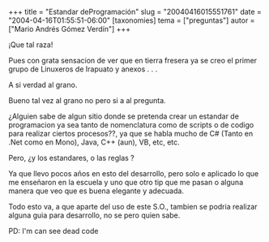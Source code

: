 +++
title = "Estandar deProgramación"
slug = "20040416015551761"
date = "2004-04-16T01:55:51-06:00"
[taxonomies]
tema = ["preguntas"]
autor = ["Mario Andrés Gómez Verdín"]
+++

¡Que tal raza!

Pues con grata sensacion de ver que en tierra fresera ya se creo el
primer grupo de Linuxeros de Irapuato y anexos . . .

A si verdad al grano.

<!-- more -->
Bueno tal vez al grano no pero si a al pregunta.

¿Alguien sabe de algun sitio donde se pretenda crear un estandar de
programacion ya sea tanto de nomenclatura como de scripts o de codigo
para realizar ciertos procesos??, ya que se habla mucho de C# (Tanto en
.Net como en Mono), Java, C++ (aun), VB, etc, etc.

Pero, ¿y los estandares, o las reglas ?

Ya que llevo pocos años en esto del desarrollo, pero solo e aplicado lo
que me enseñaron en la escuela y uno que otro tip que me pasan o alguna
manera que veo que es buena elegante y adecuada.

Todo esto va, a que aparte del uso de este S.O., tambien se podria
realizar alguna guia para desarrollo, no se pero quien sabe.

PD: I'm can see dead code

